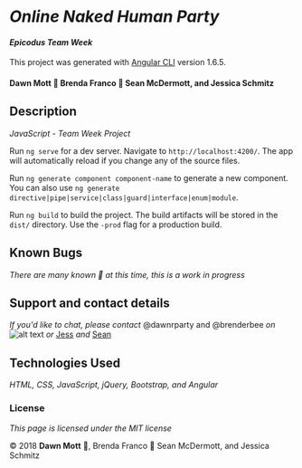 <!-- Twitter icon from https://github.com/carlsednaoui/gitsocial -->
[1.1]: http://i.imgur.com/tXSoThF.png (twitter icon with padding)

# _Online Naked Human Party_


#### _Epicodus Team Week_
This project was generated with [Angular CLI](https://github.com/angular/angular-cli) version 1.6.5.

#### **Dawn Mott** :sunrise_over_mountains: **Brenda Franco** :honeybee: **Sean McDermott**, and **Jessica Schmitz**

## Description
_JavaScript - Team Week Project_

Run `ng serve` for a dev server. Navigate to `http://localhost:4200/`. The app will automatically reload if you change any of the source files.

Run `ng generate component component-name` to generate a new component. You can also use `ng generate directive|pipe|service|class|guard|interface|enum|module`.

Run `ng build` to build the project. The build artifacts will be stored in the `dist/` directory. Use the `-prod` flag for a production build.

## Known Bugs

_There are many known :bug: at this time, this is a work in progress_

## Support and contact details

_If you'd like to chat, please contact_ @dawnrparty and @brenderbee _on_ ![alt text][1.1] _or_ [Jess](schmitz.jessical@gmail.com) _and_ [Sean](seanjmac@hotmail.com])

## Technologies Used

_HTML, CSS, JavaScript, jQuery, Bootstrap, and Angular_

### License

*This page is licensed under the MIT license*

&copy; 2018 **Dawn Mott** :sunrise_over_mountains:, Brenda Franco :honeybee: Sean McDermott, and Jessica Schmitz
